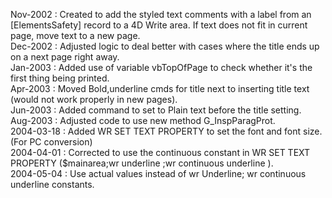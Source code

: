 Nov-2002 : Created to add the styled text comments with a label from an [ElementsSafety] record to a 4D Write area. If text does not fit in current page, move text to a new page.  Dec-2002 : Adjusted logic to deal better with cases where the title ends up on a next page right away.  Jan-2003 : Added use of variable vbTopOfPage to check whether it's the first thing being printed.  Apr-2003 : Moved Bold,underline cmds for title next to inserting title text (would not work properly in new pages).   Jun-2003 : Added command to set to Plain text before the title setting.  Aug-2003 : Adjusted code to use new method G_InspParagProt.  2004-03-18 : Added WR SET TEXT PROPERTY to set the font and font size.  (For PC conversion)  2004-04-01 : Corrected to use the continuous constant in WR SET TEXT PROPERTY ($mainarea;wr underline ;wr continuous underline ).  2004-05-04 : Use actual values instead of wr Underline; wr continuous underline constants.
